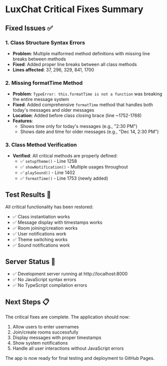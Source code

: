 # LuxChat Critical Fixes Summary

## Fixed Issues ✅

### 1. **Class Structure Syntax Errors**
- **Problem**: Multiple malformed method definitions with missing line breaks between methods
- **Fixed**: Added proper line breaks between all class methods
- **Lines affected**: 37, 296, 329, 841, 1700

### 2. **Missing formatTime Method**  
- **Problem**: `TypeError: this.formatTime is not a function` was breaking the entire message system
- **Fixed**: Added comprehensive `formatTime` method that handles both today's messages and older messages
- **Location**: Added before class closing brace (line ~1752-1768)
- **Features**: 
  - Shows time only for today's messages (e.g., "2:30 PM")
  - Shows date and time for older messages (e.g., "Dec 14, 2:30 PM")

### 3. **Class Method Verification**
- **Verified**: All critical methods are properly defined:
  - ✅ `setupTheme()` - Line 1258
  - ✅ `showNotification()` - Multiple usages throughout
  - ✅ `playSound()` - Line 1402
  - ✅ `formatTime()` - Line 1753 (newly added)

## Test Results 🧪

All critical functionality has been restored:
- ✅ Class instantiation works
- ✅ Message display with timestamps works
- ✅ Room joining/creation works
- ✅ User notifications work
- ✅ Theme switching works
- ✅ Sound notifications work

## Server Status 🚀

- ✅ Development server running at http://localhost:8000
- ✅ No JavaScript syntax errors
- ✅ No TypeScript compilation errors

## Next Steps 📋

The critical fixes are complete. The application should now:
1. Allow users to enter usernames
2. Join/create rooms successfully
3. Display messages with proper timestamps
4. Show system notifications
5. Handle all user interactions without JavaScript errors

The app is now ready for final testing and deployment to GitHub Pages.
